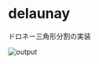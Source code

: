 # delaunay
ドロネー三角形分割の実装

![output](https://user-images.githubusercontent.com/42662735/140635264-6cc395cf-f2a3-4237-9e30-b9740fd2e461.png)
